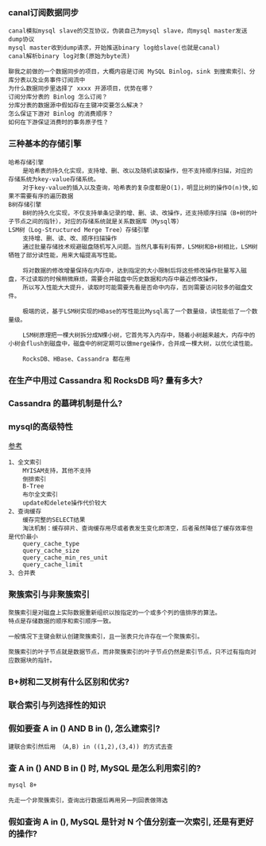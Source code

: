 ### canal订阅数据同步

    canal模拟mysql slave的交互协议，伪装自己为mysql slave，向mysql master发送dump协议
    mysql master收到dump请求，开始推送binary log给slave(也就是canal)
    canal解析binary log对象(原始为byte流)

    聊我之前做的一个数据同步的项目，大概内容是订阅 MySQL Binlog，sink 到搜索索引、分库分表以及业务事件订阅流中
    为什么数据同步里选择了 xxxx 开源项目，优势在哪？
    订阅分库分表的 Binlog 怎么订阅？
    分库分表的数据源中假如存在主键冲突要怎么解决？
    怎么保证下游对 Binlog 的消费顺序？
    如何在下游保证消费时的事务原子性？

### 三种基本的存储引擎

    哈希存储引擎
        是哈希表的持久化实现，支持增、删、改以及随机读取操作，但不支持顺序扫描，对应的存储系统为key-value存储系统。
        对于key-value的插入以及查询，哈希表的复杂度都是O(1)，明显比树的操作O(n)快,如果不需要有序的遍历数据
    B树存储引擎
        B树的持久化实现，不仅支持单条记录的增、删、读、改操作，还支持顺序扫描（B+树的叶子节点之间的指针），对应的存储系统就是关系数据库（Mysql等）
    LSM树（Log-Structured Merge Tree）存储引擎
        支持增、删、读、改、顺序扫描操作
        通过批量存储技术规避磁盘随机写入问题。当然凡事有利有弊，LSM树和B+树相比，LSM树牺牲了部分读性能，用来大幅提高写性能。

        将对数据的修改增量保持在内存中，达到指定的大小限制后将这些修改操作批量写入磁盘，不过读取的时候稍微麻烦，需要合并磁盘中历史数据和内存中最近修改操作，
        所以写入性能大大提升，读取时可能需要先看是否命中内存，否则需要访问较多的磁盘文件。

        极端的说，基于LSM树实现的HBase的写性能比Mysql高了一个数量级，读性能低了一个数量级。

        LSM树原理把一棵大树拆分成N棵小树，它首先写入内存中，随着小树越来越大，内存中的小树会flush到磁盘中，磁盘中的树定期可以做merge操作，合并成一棵大树，以优化读性能。

        RocksDB、HBase、Cassandra 都在用

### 在生产中用过 Cassandra 和 RocksDB 吗? 量有多大?

### Cassandra 的墓碑机制是什么?


### mysql的高级特性

   [参考](https://www.jianshu.com/p/58e44bf10104)

    1、全文索引
        MYISAM支持，其他不支持
        倒排索引
        B-Tree
        布尔全文索引
        update和delete操作代价较大
    2、查询缓存
        缓存完整的SELECT结果
        淘汰机制：缓存碎片、查询缓存用尽或者表发生变化即清空，后者虽然降低了缓存效率但是代价最小
        query_cache_type
        query_cache_size
        query_cache_min_res_unit
        query_cache_limit
    3、合并表
### 聚簇索引与非聚簇索引

    聚簇索引是对磁盘上实际数据重新组织以按指定的一个或多个列的值排序的算法。
    特点是存储数据的顺序和索引顺序一致。

    一般情况下主键会默认创建聚簇索引，且一张表只允许存在一个聚簇索引。

    聚簇索引的叶子节点就是数据节点，而非聚簇索引的叶子节点仍然是索引节点，只不过有指向对应数据块的指针。

### B+树和二叉树有什么区别和优劣?

### 联合索引与列选择性的知识

### 假如要查 A in () AND B in (), 怎么建索引?

    建联合索引然后用 （A,B) in ((1,2),(3,4)) 的方式去查

### 查 A in () AND B in () 时, MySQL 是怎么利用索引的?
    mysql 8+

    先走一个非聚簇索引，查询出行数据后再用另一列回表做筛选


### 假如查询 A in (), MySQL 是针对 N 个值分别查一次索引, 还是有更好的操作?
